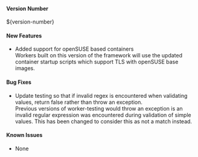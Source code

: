 #### Version Number
${version-number}

#### New Features
 - Added support for openSUSE based containers  
    Workers built on this version of the framework will use the updated container startup scripts which support TLS with openSUSE base images.

#### Bug Fixes
- Update testing so that if invalid regex is encountered when validating values, return false rather than throw an exception.  
  Previous versions of worker-testing would throw an exception is an invalid regular expression was encountered during validation of simple values. This has been changed to consider this as not a match instead.
    
#### Known Issues
 - None
